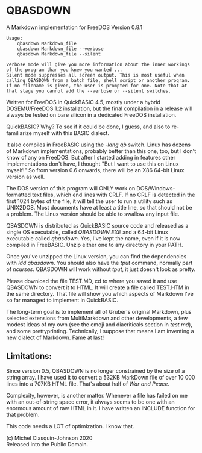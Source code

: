 # QBASDOWN

A Markdown implementation for FreeDOS
Version 0.8.1

~~~
Usage:
	qbasdown Markdown_file
	qbasdown Markdown_file --verbose
	qbasdown Markdown_file --silent

Verbose mode will give you more information about the inner workings
of the program than you knew you wanted ...
Silent mode suppresses all screen output. This is most useful when
calling QBASDOWN from a batch file, shell script or another program.
If no filename is given, the user is prompted for one. Note that at
that stage you cannot add the --verbose or --silent switches.
~~~
Written for FreeDOS in QuickBASIC 4.5, mostly under a hybrid DOSEMU/FreeDOS 1.2 installation, but the final compilation in a release will always be tested on bare silicon in a dedicated FreeDOS installation.

QuickBASIC? Why? To see if it could be done, I guess, and also to re-familiarize myself with this BASIC dialect.

It also compiles in FreeBASIC using the *-lang qb* switch. Linux has dozens of Markdown implementations, probably better than this one, too, but I don't know of any on FreeDOS. But after I started adding in features other implementations don't have, I thought "But I want to use this on Linux myself!" So from version 0.6 onwards, there will be an X86 64-bit Linux version as well.

The DOS version of this program will ONLY work on DOS/Windows-formatted text files, which end lines with CRLF. If no CRLF is detected in the first 1024 bytes of the file, it will tell the user to run a utility such as UNIX2DOS. Most documents have at least a title line, so that should not be a problem. The Linux version should be able to swallow any input file.

QBASDOWN is distributed as QuickBASIC source code and released as a single OS executable, called *QBASDOWN.EXE* and a 64-bit Linux executable called *qbasdown*. Yes, I've kept the name, even if it is now compiled in FreeBASIC. Unzip either one to any directory in your PATH.

Once you've unzipped the Linux version, you can find the dependencies with *ldd qbasdown*. You should also have the *tput* command, normally part of *ncurses*. QBASDOWN will work without *tput*, it just doesn't look as pretty.

Please download the file TEST.MD, cd to where you saved it and use QBASDOWN to convert it to HTML. It will create a file called TEST.HTM in the same directory. That file will show you which aspects of Markdown I've so far managed to implement in QuickBASIC.

The long-term goal is to implement all of Gruber's original Markdown, plus selected extensions from MultiMarkdown and other developments, a few modest ideas of my own (see the emoji and diacriticals section in *test.md*), and some prettyprinting. Technically, I suppose that means I am inventing a new dialect of Markdown. Fame at last!


Limitations:
------------

Since version 0.5, QBASDOWN is no longer constrained by the size of a string array. I have used it to convert a 532KB MarkDown file of over 10 000 lines into a 707KB HTML file. That's about half of *War and Peace*.

Complexity, however, is another matter. Whenever a file has failed on me with an out-of-string space error, it always seems to be one with an enormous amount of raw HTML in it. I have written an INCLUDE function for that problem.

This code needs a LOT of optimization. I know that.

(c) Michel Clasquin-Johnson 2020  
Released into the Public Domain.
